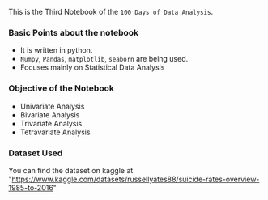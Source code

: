 This is the Third Notebook of the `100 Days of Data Analysis`.

### Basic Points about the notebook
- It is written in python.
- `Numpy`, `Pandas`, `matplotlib`, `seaborn` are being used.
- Focuses mainly on Statistical Data Analysis

### Objective of the Notebook
- Univariate Analysis
- Bivariate Analysis
- Trivariate Analysis
- Tetravariate Analysis

### Dataset Used
You can find the dataset on kaggle at "https://www.kaggle.com/datasets/russellyates88/suicide-rates-overview-1985-to-2016"
